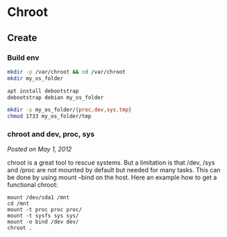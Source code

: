 # Chroot

## Create

### Build env

```sh
mkdir -p /var/chroot && cd /var/chroot
mkdir my_os_folder

apt install debootstrap
debootstrap debian my_os_folder

mkdir -p my_os_folder/{proc,dev,sys,tmp}
chmod 1733 my_os_folder/tmp
```

### chroot and dev, proc, sys

*Posted on May 1, 2012*

chroot is a great tool to rescue systems. But a limitation is that /dev, /sys and /proc are not mounted by default but needed for many tasks. This can be done by using mount –bind on the host. Here an example how to get a functional chroot:

```
mount /dev/sda1 /mnt
cd /mnt
mount -t proc proc proc/
mount -t sysfs sys sys/
mount -o bind /dev dev/
chroot .
```
